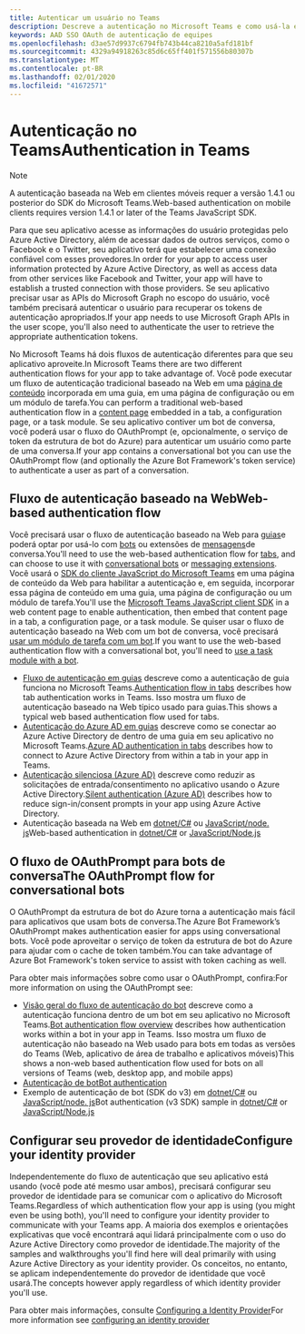 ```yaml
---
title: Autenticar um usuário no Teams
description: Descreve a autenticação no Microsoft Teams e como usá-la em seus aplicativos
keywords: AAD SSO OAuth de autenticação de equipes
ms.openlocfilehash: d3ae57d9937c6794fb743b44ca8210a5afd181bf
ms.sourcegitcommit: 4329a94918263c85d6c65ff401f571556b80307b
ms.translationtype: MT
ms.contentlocale: pt-BR
ms.lasthandoff: 02/01/2020
ms.locfileid: "41672571"
---
```

# <a name="authentication-in-teams"></a><span data-ttu-id="78779-104">Autenticação no Teams</span><span class="sxs-lookup"><span data-stu-id="78779-104">Authentication in Teams</span></span>

> [!Note]
> <span data-ttu-id="78779-105">A autenticação baseada na Web em clientes móveis requer a versão 1.4.1 ou posterior do SDK do Microsoft Teams.</span><span class="sxs-lookup"><span data-stu-id="78779-105">Web-based authentication on mobile clients requires version 1.4.1 or later of the Teams JavaScript SDK.</span></span>

<span data-ttu-id="78779-106">Para que seu aplicativo acesse as informações do usuário protegidas pelo Azure Active Directory, além de acessar dados de outros serviços, como o Facebook e o Twitter, seu aplicativo terá que estabelecer uma conexão confiável com esses provedores.</span><span class="sxs-lookup"><span data-stu-id="78779-106">In order for your app to access user information protected by Azure Active Directory, as well as access data from other services like Facebook and Twitter, your app will have to establish a trusted connection with those providers.</span></span> <span data-ttu-id="78779-107">Se seu aplicativo precisar usar as APIs do Microsoft Graph no escopo do usuário, você também precisará autenticar o usuário para recuperar os tokens de autenticação apropriados.</span><span class="sxs-lookup"><span data-stu-id="78779-107">If your app needs to use Microsoft Graph APIs in the user scope, you'll also need to authenticate the user to retrieve the appropriate authentication tokens.</span></span>

<span data-ttu-id="78779-108">No Microsoft Teams há dois fluxos de autenticação diferentes para que seu aplicativo aproveite.</span><span class="sxs-lookup"><span data-stu-id="78779-108">In Microsoft Teams there are two different authentication flows for your app to take advantage of.</span></span> <span data-ttu-id="78779-109">Você pode executar um fluxo de autenticação tradicional baseado na Web em uma [página de conteúdo](~/tabs/how-to/create-tab-pages/content-page.md) incorporada em uma guia, em uma página de configuração ou em um módulo de tarefa.</span><span class="sxs-lookup"><span data-stu-id="78779-109">You can perform a traditional web-based authentication flow in a [content page](~/tabs/how-to/create-tab-pages/content-page.md) embedded in a tab, a configuration page, or a task module.</span></span> <span data-ttu-id="78779-110">Se seu aplicativo contiver um bot de conversa, você poderá usar o fluxo do OAuthPrompt (e, opcionalmente, o serviço de token da estrutura de bot do Azure) para autenticar um usuário como parte de uma conversa.</span><span class="sxs-lookup"><span data-stu-id="78779-110">If your app contains a conversational bot you can use the OAuthPrompt flow (and optionally the Azure Bot Framework's token service) to authenticate a user as part of a conversation.</span></span>

## <a name="web-based-authentication-flow"></a><span data-ttu-id="78779-111">Fluxo de autenticação baseado na Web</span><span class="sxs-lookup"><span data-stu-id="78779-111">Web-based authentication flow</span></span>

<span data-ttu-id="78779-112">Você precisará usar o fluxo de autenticação baseado na Web para [guias](~/tabs/what-are-tabs.md)e poderá optar por usá-lo com [bots](~/bots/what-are-bots.md) ou extensões de [mensagens](~/messaging-extensions/what-are-messaging-extensions.md)de conversa.</span><span class="sxs-lookup"><span data-stu-id="78779-112">You'll need to use the web-based authentication flow for [tabs](~/tabs/what-are-tabs.md), and can choose to use it with [conversational bots](~/bots/what-are-bots.md) or [messaging extensions](~/messaging-extensions/what-are-messaging-extensions.md).</span></span> <span data-ttu-id="78779-113">Você usará o [SDK do cliente JavaScript do Microsoft Teams](/javascript/api/overview/msteams-client) em uma página de conteúdo da Web para habilitar a autenticação e, em seguida, incorporar essa página de conteúdo em uma guia, uma página de configuração ou um módulo de tarefa.</span><span class="sxs-lookup"><span data-stu-id="78779-113">You'll use the [Microsoft Teams JavaScript client SDK](/javascript/api/overview/msteams-client) in a web content page to enable authentication, then embed that content page in a tab, a configuration page, or a task module.</span></span> <span data-ttu-id="78779-114">Se quiser usar o fluxo de autenticação baseado na Web com um bot de conversa, você precisará [usar um módulo de tarefa com um bot](~/task-modules-and-cards/task-modules/task-modules-bots.md).</span><span class="sxs-lookup"><span data-stu-id="78779-114">If you want to use the web-based authentication flow with a conversational bot, you'll need to [use a task module with a bot](~/task-modules-and-cards/task-modules/task-modules-bots.md).</span></span>

* <span data-ttu-id="78779-115">[Fluxo de autenticação em guias](~/tabs/how-to/authentication/auth-flow-tab.md) descreve como a autenticação de guia funciona no Microsoft Teams.</span><span class="sxs-lookup"><span data-stu-id="78779-115">[Authentication flow in tabs](~/tabs/how-to/authentication/auth-flow-tab.md) describes how tab authentication works in Teams.</span></span> <span data-ttu-id="78779-116">Isso mostra um fluxo de autenticação baseado na Web típico usado para guias.</span><span class="sxs-lookup"><span data-stu-id="78779-116">This shows a typical web based authentication flow used for tabs.</span></span>
* <span data-ttu-id="78779-117">[Autenticação do Azure AD em guias](~/tabs/how-to/authentication/auth-tab-AAD.md) descreve como se conectar ao Azure Active Directory de dentro de uma guia em seu aplicativo no Microsoft Teams.</span><span class="sxs-lookup"><span data-stu-id="78779-117">[Azure AD authentication in tabs](~/tabs/how-to/authentication/auth-tab-AAD.md) describes how to connect to Azure Active Directory from within a tab in your app in Teams.</span></span>
* <span data-ttu-id="78779-118">[Autenticação silenciosa (Azure AD)](~/tabs/how-to/authentication/auth-silent-AAD.md) descreve como reduzir as solicitações de entrada/consentimento no aplicativo usando o Azure Active Directory.</span><span class="sxs-lookup"><span data-stu-id="78779-118">[Silent authentication (Azure AD)](~/tabs/how-to/authentication/auth-silent-AAD.md) describes how to reduce sign-in/consent prompts in your app using Azure Active Directory.</span></span>
* <span data-ttu-id="78779-119">Autenticação baseada na Web em [dotnet/C#](https://github.com/OfficeDev/microsoft-teams-sample-complete-csharp) ou [JavaScript/node. js](https://github.com/OfficeDev/microsoft-teams-sample-complete-node)</span><span class="sxs-lookup"><span data-stu-id="78779-119">Web-based authentication in [dotnet/C#](https://github.com/OfficeDev/microsoft-teams-sample-complete-csharp) or [JavaScript/Node.js](https://github.com/OfficeDev/microsoft-teams-sample-complete-node)</span></span>

## <a name="the-oauthprompt-flow-for-conversational-bots"></a><span data-ttu-id="78779-120">O fluxo de OAuthPrompt para bots de conversa</span><span class="sxs-lookup"><span data-stu-id="78779-120">The OAuthPrompt flow for conversational bots</span></span>

<span data-ttu-id="78779-121">O OAuthPrompt da estrutura de bot do Azure torna a autenticação mais fácil para aplicativos que usam bots de conversa.</span><span class="sxs-lookup"><span data-stu-id="78779-121">The Azure Bot Framework’s OAuthPrompt makes authentication easier for apps using conversational bots.</span></span> <span data-ttu-id="78779-122">Você pode aproveitar o serviço de token da estrutura de bot do Azure para ajudar com o cache de token também.</span><span class="sxs-lookup"><span data-stu-id="78779-122">You can take advantage of Azure Bot Framework's token service to assist with token caching as well.</span></span>

<span data-ttu-id="78779-123">Para obter mais informações sobre como usar o OAuthPrompt, confira:</span><span class="sxs-lookup"><span data-stu-id="78779-123">For more information on using the OAuthPrompt see:</span></span>

* <span data-ttu-id="78779-124">[Visão geral do fluxo de autenticação do bot](~/bots/how-to/authentication/auth-flow-bot.md) descreve como a autenticação funciona dentro de um bot em seu aplicativo no Microsoft Teams.</span><span class="sxs-lookup"><span data-stu-id="78779-124">[Bot authentication flow overview](~/bots/how-to/authentication/auth-flow-bot.md) describes how authentication works within a bot in your app in Teams.</span></span> <span data-ttu-id="78779-125">Isso mostra um fluxo de autenticação não baseado na Web usado para bots em todas as versões do Teams (Web, aplicativo de área de trabalho e aplicativos móveis)</span><span class="sxs-lookup"><span data-stu-id="78779-125">This shows a non-web based authentication flow used for bots on all versions of Teams (web, desktop app, and mobile apps)</span></span>
* [<span data-ttu-id="78779-126">Autenticação de bot</span><span class="sxs-lookup"><span data-stu-id="78779-126">Bot authentication</span></span>](~/bots/how-to/authentication/add-authentication.md)
* <span data-ttu-id="78779-127">Exemplo de autenticação de bot (SDK do v3) em [dotnet/C#](https://github.com/microsoft/BotBuilder-Samples/tree/master/samples/csharp_dotnetcore/46.teams-auth) ou [JavaScript/node. js](https://github.com/microsoft/BotBuilder-Samples/tree/master/samples/javascript_nodejs/46.teams-auth)</span><span class="sxs-lookup"><span data-stu-id="78779-127">Bot authentication (v3 SDK) sample in [dotnet/C#](https://github.com/microsoft/BotBuilder-Samples/tree/master/samples/csharp_dotnetcore/46.teams-auth) or [JavaScript/Node.js](https://github.com/microsoft/BotBuilder-Samples/tree/master/samples/javascript_nodejs/46.teams-auth)</span></span>

## <a name="configure-your-identity-provider"></a><span data-ttu-id="78779-128">Configurar seu provedor de identidade</span><span class="sxs-lookup"><span data-stu-id="78779-128">Configure your identity provider</span></span>

<span data-ttu-id="78779-129">Independentemente do fluxo de autenticação que seu aplicativo está usando (você pode até mesmo usar ambos), precisará configurar seu provedor de identidade para se comunicar com o aplicativo do Microsoft Teams.</span><span class="sxs-lookup"><span data-stu-id="78779-129">Regardless of which authentication flow your app is using (you might even be using both), you'll need to configure your identity provider to communicate with your Teams app.</span></span> <span data-ttu-id="78779-130">A maioria dos exemplos e orientações explicativas que você encontrará aqui lidará principalmente com o uso do Azure Active Directory como provedor de identidade.</span><span class="sxs-lookup"><span data-stu-id="78779-130">The majority of the samples and walkthroughs you'll find here will deal primarily with using Azure Active Directory as your identity provider.</span></span> <span data-ttu-id="78779-131">Os conceitos, no entanto, se aplicam independentemente do provedor de identidade que você usará.</span><span class="sxs-lookup"><span data-stu-id="78779-131">The concepts however apply regardless of which identity provider you'll use.</span></span>

<span data-ttu-id="78779-132">Para obter mais informações, consulte [Configuring a Identity Provider](~/concepts/authentication/configure-identity-provider.md)</span><span class="sxs-lookup"><span data-stu-id="78779-132">For more information see [configuring an identity provider](~/concepts/authentication/configure-identity-provider.md)</span></span>
